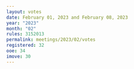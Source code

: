 ```yaml
---
layout: votes
date: February 01, 2023 and February 08, 2023
year: "2023"
month: "02"
rules: 3152013
permalink: meetings/2023/02/votes
registered: 32
ooe: 34
imove: 30
---
```


